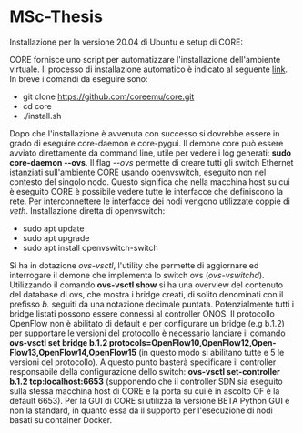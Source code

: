 # MSc-Thesis

Installazione per la versione 20.04 di Ubuntu e setup di CORE:

CORE fornisce uno script per automatizzare l'installazione dell'ambiente virtuale. Il processo di installazione automatico è indicato al seguente [link](https://coreemu.github.io/core/install.html#automated-install). In breve i comandi da eseguire sono:
* git clone https://github.com/coreemu/core.git
*  cd core
* ./install.sh 

Dopo che l'installazione è avvenuta con successo si dovrebbe essere in grado di eseguire core-daemon e core-pygui. 
Il demone core può essere avviato direttamente da command line, utile per vedere i log generati: **sudo core-daemon --ovs**. Il flag *--ovs* permette di creare tutti gli switch Ethernet istanziati sull'ambiente CORE usando openvswitch, eseguito non nel contesto del singolo nodo. Questo significa che nella macchina host su cui è eseguito CORE è possibile vedere tutte le interfacce che definiscono la rete. Per interconnettere le interfacce dei nodi vengono utilizzate coppie di *veth*.
Installazione diretta di openvswitch:
* sudo apt update
* sudo apt upgrade
* sudo apt install openvswitch-switch

Si ha in dotazione *ovs-vsctl*, l'utility che permette di aggiornare ed interrogare il demone che implementa lo switch ovs (*ovs-vswitchd*). Utilizzando il comando **ovs-vsctl show** si ha una overview del contenuto del database di ovs, che mostra i bridge creati, di solito denominati con il prefisso *b.* seguiti da una notazione decimale puntata. Potenzialmente tutti i bridge listati possono essere connessi al controller ONOS. Il protocollo OpenFlow non è abilitato di default e per configurare un bridge (e.g b.1.2) per supportare le versioni del protocollo è necessario lanciare il comando **ovs-vsctl set bridge b.1.2 protocols=OpenFlow10,OpenFlow12,Open-Flow13,OpenFlow14,OpenFlow15** (in questo modo si abilitano tutte e 5 le versioni del protocollo). A questo punto basterà specificare il controller responsabile della configurazione dello switch: **ovs-vsctl set-controller b.1.2 tcp:localhost:6653** (supponendo che il controller SDN sia eseguito sulla stessa macchina host di CORE e la porta su cui è in ascolto OF è la default 6653).
Per la GUI di CORE si utilizza la versione BETA Python GUI e non la standard, in quanto essa da il supporto per l'esecuzione di nodi basati su container Docker.

